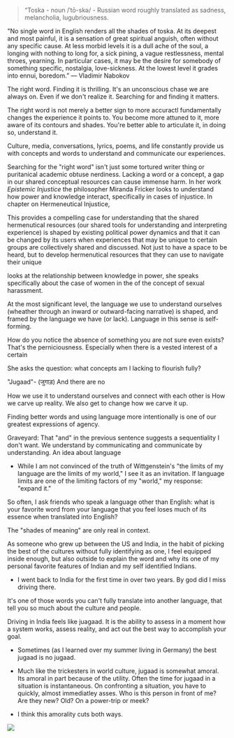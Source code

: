 


> “Toska - noun /ˈtō-skə/ - Russian word roughly translated as sadness, melancholia, lugubriousness.  


> 
  "No single word in English renders all the shades of toska. At its deepest and most painful, it is a sensation of great spiritual anguish, often without any specific cause. At less morbid levels it is a dull ache of the soul, a longing with nothing to long for, a sick pining, a vague restlessness, mental throes, yearning. In particular cases, it may be the desire for somebody of something specific, nostalgia, love-sickness. At the lowest level it grades into ennui, boredom.”
  ― Vladimir Nabokov

The right word. Finding it is thrilling. It's an unconscious chase we are always on. Even if we don't realize it. Searching for and finding it matters.

The right word is not merely a better sign to more accuractl fundamentally changes the experience it points to. You become more attuned to it, more aware of its contours and shades. You're better able to articulate it, in doing so, understand it. 

Culture, media, conversations, lyrics, poems, and life constantly provide us with concepts and words to understand and communicate our experiences. 

Searching for the "right word" isn't just some tortured writer thing or puritanical academic obtuse nerdiness. Lacking a word or a concept, a gap in our shared conceptual resources can cause immense harm. In her work *Epistemic Injustice* the philosopher Miranda Fricker looks to understand how power and knowledge interact, specifically in cases of injustice. In chapter on Hermeneutical Injustice, 

This provides a compelling case for understanding that the shared hermenutical resources (our shared tools for understanding and interpreting experience) is shaped by existing political power dynamics and that it can be changed by its users when experiences that may be unique to certain groups are collectively shared and discussed. Not just to have a space to be heard, but to develop hermenutical resources that they can use to navigate their unique  

looks at the relationship between knowledge in power, she speaks specifically about the case of women in the  of the concept of sexual harassment. 

At the most significant level, the language we use to understand ourselves (wheather through an inward or outward-facing narrative) is shaped, and framed by the language we have (or lack). Language in this sense is self-forming. 

How do you notice the absence of something you are not sure even exists? That's the perniciousness. Especially when there is a vested interest of a certain 

She asks the question: what concepts am I lacking to flourish fully? 



"Jugaad"- (जुगाड़)
And there are no 



How we use it to understand ourselves and connect with each other is How we carve up reality. We also get to change how we carve it up. 

Finding better words and using language more intentionally is one of our greatest expressions of agency. 


Graveyard:
That "and" in the previous sentence suggests a sequentiality I don't want. We understand by communicating and communicate by understanding. 
An idea about language

- While I am not convinced of the truth of Wittgenstein's  "the limits of my language are the limits of my world," I see it as an invitation. If language limits are one of the limiting factors of my "world," my response: "expand it." 

So often, I ask friends who speak a language other than English: what is your favorite word from your language that you feel loses much of its essence when translated into English? 





The "shades of meaning" are only real in context. 

As someone who grew up between the US and India, in the habit of picking the best of the cultures without fully identifying as one, I feel equipped inside enough, but also outside to explain the word and why its one of my personal favorite features of Indian and my self identified Indians. 


- I went back to India for the first time in over two years. By god did I miss driving there. 

It's one of those words you can't fully translate into another language, that tell you so much about the culture and people. 


Driving in India feels like juagaad. It is the ability to assess in a moment how a system works, assess reality, and act out the best way to accomplish your goal. 

- Sometimes (as I learned over my summer living in Germany) the best jugaad is no jugaad. 
- Much like the trickesters in world culture, jugaad is somewhat amoral. Its amoral in part because of the utility. Often the time for jugaad in a situation is instantaneous. On confronting a situation, you have to quickly, almost immediatley asses. Who is this person in front of me? Are they new? Old? On a power-trip or meek? 


- I think this amorality cuts both ways. 




![](media/untranslatable-words.webp)